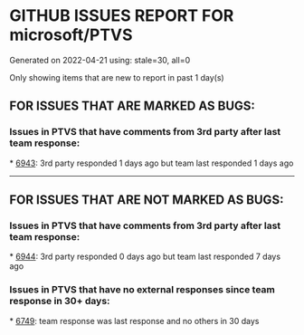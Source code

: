 
# GITHUB ISSUES REPORT FOR microsoft/PTVS


Generated on 2022-04-21 using: stale=30, all=0


Only showing items that are new to report in past 1 day(s)


## FOR ISSUES THAT ARE MARKED AS BUGS:


### Issues in PTVS that have comments from 3rd party after last team response:


\* [6943](https://github.com/microsoft/PTVS/issues/6943 "Some intellisense don't work well in interactive window"): 3rd party responded 1 days ago but team last responded 1 days ago

---

## FOR ISSUES THAT ARE NOT MARKED AS BUGS:


### Issues in PTVS that have comments from 3rd party after last team response:


\* [6944](https://github.com/microsoft/PTVS/issues/6944 "Visual Studio 2022 crashes when i try to open &quot;manage python packages&quot;"): 3rd party responded 0 days ago but team last responded 7 days ago

### Issues in PTVS that have no external responses since team response in 30+ days:


\* [6749](https://github.com/microsoft/PTVS/issues/6749 "The Python version is display wrong when use the latest python to create Conda environment."): team response was last response and no others in 30 days
